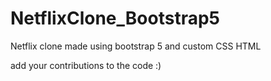 # NetflixClone_Bootstrap5
Netflix clone made using bootstrap 5 and custom CSS HTML


add your contributions to the code :)